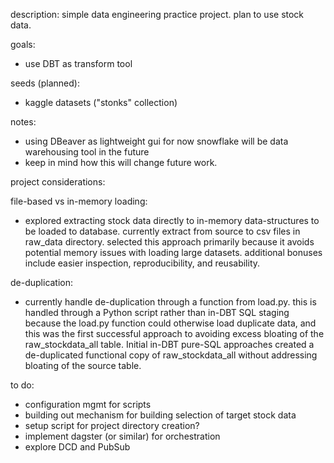 
description:
simple data engineering practice project. plan to use stock data.

goals:
- use DBT as transform tool

seeds (planned):
- kaggle datasets ("stonks" collection)

notes:
- using DBeaver as lightweight gui for now
snowflake will be data warehousing tool in the future
- keep in mind how this will change future work.

project considerations:

file-based vs in-memory loading:
- explored extracting stock data directly to in-memory data-structures to be loaded to database. currently extract from source to csv files in raw_data directory. selected this approach primarily because it avoids potential memory issues with loading large datasets. additional bonuses include easier inspection, reproducibility, and reusability.

de-duplication:
- currently handle de-duplication through a function from load.py. this is handled through a Python script rather than in-DBT SQL staging because the load.py function could otherwise load duplicate data, and this was the first successful approach to avoiding excess bloating of the raw_stockdata_all table. Initial in-DBT pure-SQL approaches created a de-duplicated functional copy of raw_stockdata_all without addressing bloating of the source table.



to do:
- configuration mgmt for scripts 
- building out mechanism for building selection of target stock data
- setup script for project directory creation?
- implement dagster (or similar) for orchestration
- explore DCD and PubSub
